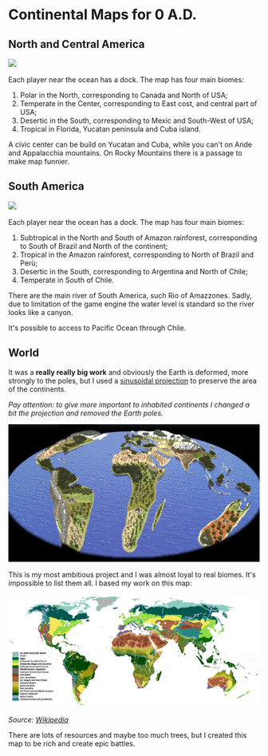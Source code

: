 # Continental Maps for 0 A.D.

## North and Central America

![](./North%20America/screenshot0001.png)

Each player near the ocean has a dock.
The map has four main biomes:
    
1. Polar in the North, corresponding to Canada and North of USA;
2. Temperate in the Center, corresponding to East cost, and central part of USA;
3. Desertic in the South, corresponding to Mexic and South-West of USA;
4. Tropical in Florida, Yucatan peninsula and Cuba island.

A civic center can be build on Yucatan and Cuba, while you can't on Ande and Appalacchia mountains.
On Rocky Mountains there is a passage to make map funnier.


## South America

![](./South%20America/screenshot0002.png)

Each player near the ocean has a dock.
The map has four main biomes:
    
1. Subtropical in the North and South of Amazon rainforest, corresponding to South of Brazil and North of the continent;
2. Tropical in the Amazon rainforest, corresponding to North of Brazil and Perù;
3. Desertic in the South, corresponding to Argentina and North of Chile;
4. Temperate in South of Chile.

There are the main river of South America, such Rio of Amazzones. Sadly, due to limitation of the game engine the water level is standard so the river looks like a canyon.

It's possible to access to Pacific Ocean through Chile.


## World

It was a <b>really really big work</b> and obviously the Earth is deformed, more strongly to the poles, but I used a [sinusoidal projection](https://en.wikipedia.org/wiki/Sinusoidal_projection) to preserve the area of the continents. 

<i>Pay attention: to give more important to inhabited continents I changed a bit the projection and removed the Earth poles.</i>

![](./World/screenshot0021.png)

This is my most ambitious project and I was almost loyal to real biomes. It's impossible to list them all. I based my work on this map: 

![](./World/Vegetation.png)

<i> Source: [Wikipedia](https://en.wikipedia.org/wiki/Biome#/media/File:Vegetation.png) </i>

There are lots of resources and maybe too much trees, but I created this map to be rich and create epic battles.
